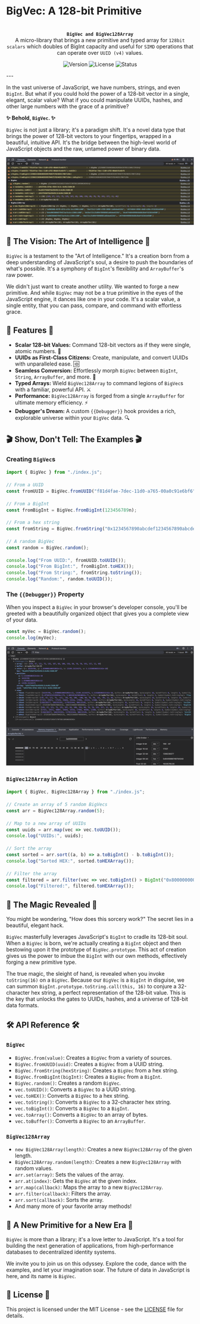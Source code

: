 
# BigVec: A 128-bit Primitive
<p align="center">
  <br />
  <strong><code>BigVec and BigVec128Array</code></strong>
  <br />
  A micro-library that brings a new primitive and typed array for <code>128bit scalars</code> which doubles of BigInt capacity and useful for <code>SIMD</code> operations that can operate over <code>UUID (v4)</code> values.
</p>

<p align="center">
  <img src="https://img.shields.io/badge/version-1.0.0-blue.svg" alt="Version" />
  <img src="https://img.shields.io/badge/license-MIT-green.svg" alt="License" />
  <img src="https://img.shields.io/badge/status-stable-brightgreen.svg" alt="Status" />
</p>
---


In the vast universe of JavaScript, we have numbers, strings, and even `BigInt`. But what if you could hold the power of a 128-bit vector in a single, elegant, scalar value? What if you could manipulate UUIDs, hashes, and other large numbers with the grace of a primitive?

**✨ Behold, `BigVec`. ✨**

`BigVec` is not just a library; it's a paradigm shift. It's a novel data type that brings the power of 128-bit vectors to your fingertips, wrapped in a beautiful, intuitive API. It's the bridge between the high-level world of JavaScript objects and the raw, untamed power of binary data.

![Console Preview](ssconsole.png) <!-- You can replace this with an actual image -->

## 🎨 The Vision: The Art of Intelligence 🎨

`BigVec` is a testament to the "Art of Intelligence." It's a creation born from a deep understanding of JavaScript's soul, a desire to push the boundaries of what's possible. It's a symphony of `BigInt`'s flexibility and `ArrayBuffer`'s raw power.

We didn't just want to create another utility. We wanted to forge a new primitive. And while `BigVec` may not be a true primitive in the eyes of the JavaScript engine, it dances like one in your code. It's a scalar value, a single entity, that you can pass, compare, and command with effortless grace.

## 🚀 Features 🚀

*   **Scalar 128-bit Values:** Command 128-bit vectors as if they were single, atomic numbers. 🌌
*   **UUIDs as First-Class Citizens:** Create, manipulate, and convert UUIDs with unparalleled ease. 🆔
*   **Seamless Conversion:** Effortlessly morph `BigVec` between `BigInt`, `String`, `ArrayBuffer`, and more. 🔄
*   **Typed Arrays:** Wield `BigVec128Array` to command legions of `BigVec`s with a familiar, powerful API. ⚔️
*   **Performance:** `BigVec128Array` is forged from a single `ArrayBuffer` for ultimate memory efficiency. ⚡️
*   **Debugger's Dream:** A custom `{{Debugger}}` hook provides a rich, explorable universe within your `BigVec` data. 🔍

## 🎬 Show, Don't Tell: The Examples 🎬

### Creating `BigVec`s

```javascript
import { BigVec } from "./index.js";

// From a UUID
const fromUUID = BigVec.fromUUID("f81d4fae-7dec-11d0-a765-00a0c91e6bf6");

// From a BigInt
const fromBigInt = BigVec.fromBigInt(123456789n);

// From a hex string
const fromString = BigVec.fromString("0x1234567890abcdef1234567890abcdef");

// A random BigVec
const random = BigVec.random();

console.log("From UUID:", fromUUID.toUUID());
console.log("From BigInt:", fromBigInt.toHEX());
console.log("From String:", fromString.toString());
console.log("Random:", random.toUUID());
```

### The `{{Debugger}}` Property

When you inspect a `BigVec` in your browser's developer console, you'll be greeted with a beautifully organized object that gives you a complete view of your data.

```javascript
const myVec = BigVec.random();
console.log(myVec);
```

![Debugger Preview](ssdebugger.png) <!-- You can replace this with an actual image -->

### `BigVec128Array` in Action

```javascript
import { BigVec, BigVec128Array } from "./index.js";

// Create an array of 5 random BigVecs
const arr = BigVec128Array.random(5);

// Map to a new array of UUIDs
const uuids = arr.map(vec => vec.toUUID());
console.log("UUIDs:", uuids);

// Sort the array
const sorted = arr.sort((a, b) => a.toBigInt() - b.toBigInt());
console.log("Sorted HEX:", sorted.toHEXArray());

// Filter the array
const filtered = arr.filter(vec => vec.toBigInt() > BigInt("0x80000000000000000000000000000000"));
console.log("Filtered:", filtered.toHEXArray());
```

## 🔮 The Magic Revealed 🔮

You might be wondering, "How does this sorcery work?" The secret lies in a beautiful, elegant hack.

`BigVec` masterfully leverages JavaScript's `BigInt` to cradle its 128-bit soul. When a `BigVec` is born, we're actually creating a `BigInt` object and then bestowing upon it the prototype of `BigVec.prototype`. This act of creation gives us the power to imbue the `BigInt` with our own methods, effectively forging a new primitive type.

The true magic, the sleight of hand, is revealed when you invoke `toString(16)` on a `BigVec`. Because our `BigVec` is a `BigInt` in disguise, we can summon `BigInt.prototype.toString.call(this, 16)` to conjure a 32-character hex string, a perfect representation of the 128-bit value. This is the key that unlocks the gates to UUIDs, hashes, and a universe of 128-bit data formats.

## 🛠️ API Reference 🛠️

### `BigVec`

*   `BigVec.from(value)`: Creates a `BigVec` from a variety of sources.
*   `BigVec.fromUUID(uuid)`: Creates a `BigVec` from a UUID string.
*   `BigVec.fromString(hexString)`: Creates a `BigVec` from a hex string.
*   `BigVec.fromBigInt(bigInt)`: Creates a `BigVec` from a `BigInt`.
*   `BigVec.random()`: Creates a random `BigVec`.
*   `vec.toUUID()`: Converts a `BigVec` to a UUID string.
*   `vec.toHEX()`: Converts a `BigVec` to a hex string.
*   `vec.toString()`: Converts a `BigVec` to a 32-character hex string.
*   `vec.toBigInt()`: Converts a `BigVec` to a `BigInt`.
*   `vec.toArray()`: Converts a `BigVec` to an array of bytes.
*   `vec.toBuffer()`: Converts a `BigVec` to an `ArrayBuffer`.

### `BigVec128Array`

*   `new BigVec128Array(length)`: Creates a new `BigVec128Array` of the given length.
*   `BigVec128Array.random(length)`: Creates a new `BigVec128Array` with random values.
*   `arr.set(array)`: Sets the values of the array.
*   `arr.at(index)`: Gets the `BigVec` at the given index.
*   `arr.map(callback)`: Maps the array to a new `BigVec128Array`.
*   `arr.filter(callback)`: Filters the array.
*   `arr.sort(callback)`: Sorts the array.
*   And many more of your favorite array methods!

## 💖 A New Primitive for a New Era 💖

`BigVec` is more than a library; it's a love letter to JavaScript. It's a tool for building the next generation of applications, from high-performance databases to decentralized identity systems.

We invite you to join us on this odyssey. Explore the code, dance with the examples, and let your imagination soar. The future of data in JavaScript is here, and its name is `BigVec`.

## 📜 License 📜

This project is licensed under the MIT License - see the [LICENSE](LICENSE) file for details.
